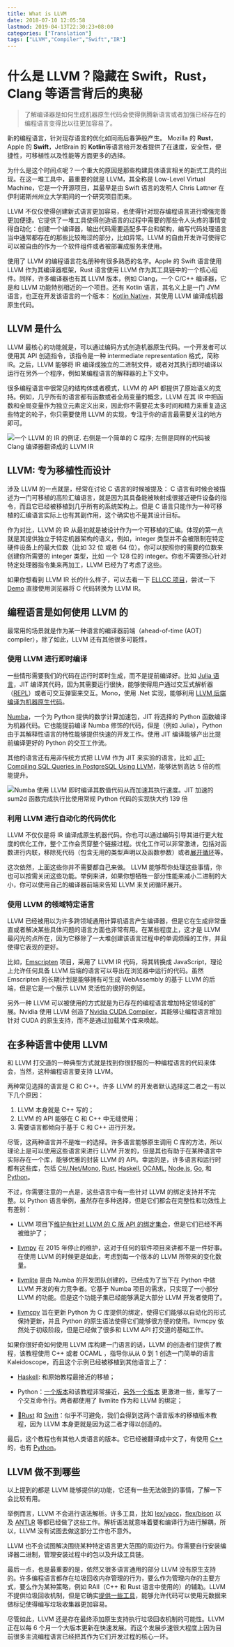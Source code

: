 ```yaml
---
title: What is LLVM
date: 2018-07-10 12:05:58
lastmod: 2019-04-13T22:30:23+08:00
categories: ["Translation"]
tags: ["LLVM","Compiler","Swift","IR"]
---
```



# 什么是 LLVM？隐藏在 Swift，Rust，Clang 等语言背后的奥秘

> 了解编译器是如何生成机器原生代码会使得倒腾新语言或者加强已经存在的编程语言变得比以往更加容易了。

新的编程语言，针对现存语言的优化如同雨后春笋般产生。 Mozilla 的 **Rust**， Apple 的 **Swift**，JetBrain 的 **Kotlin**等语言给开发者提供了在速度，安全性，便捷性，可移植性以及性能等方面更多的选择。

为什么是这个时间点呢？一个重大的原因是那些构建具体语言相关的新式工具的出现。在这一堆工具中，最重要的就是 LLVM，其全称是 Low-Level Virtual Machine，它是一个开源项目，其最早是由 Swift 语言的发明人 Chris Lattner 在伊利诺斯州州立大学期间的一个研究项目而来。

LLVM 不仅仅使得创建新式语言更加容易，也使得针对现存编程语言进行增强完善更加便捷。它提供了一堆工具使得创造语言的过程中需要的那些令人头疼的事情变得自动化：创建一个编译器，输出代码需要适配多平台和架构，编写代码处理语言当中通常都存在的那些比较晦涩的部分，比如异常。LLVM 的自由开发许可使得它可以被自由的作为一个软件组件或者被部署成服务来使用。

使用了 LLVM 的编程语言花名册种有很多熟悉的名字。Apple 的 Swift 语言使用 LLVM 作为其编译器框架，Rust 语言使用 LLVM 作为其工具链中的一个核心组件。同样，许多编译器也有其 LLVM 版本，例如 Clang，一个 C/C++ 编译器，它是和 LLVM 功能特别相近的一个项目。还有 Kotlin 语言，其名义上是一门 JVM 语言，也正在开发该语言的一个版本： [Kotlin Native](https://www.infoworld.com/article/3187370/application-development/kotlin-compiles-directly-to-native-code-via-llvm.html)，其使用 LLVM 编译成机器原生代码。

## LLVM 是什么

LLVM 最核心的功能就是，可以通过编码方式创造机器原生代码。一个开发者可以使用其 API 创造指令，该指令是一种 intermediate representation 格式，简称 IR。之后，LLVM 能够将 IR 编译成独立的二进制文件，或者对其执行即时编译以运行在另外一个程序，例如某编程语言的解释器的上下文中。

很多编程语言中很常见的结构体或者模式，LLVM 的 API 都提供了原始语义的支持。例如，几乎所有的语言都有函数或者全局变量的概念，LLVM 在其 IR 中把函数和全局变量作为独立元素定义出来，因此你不需要花太多时间和精力来重复造这些特定的轮子，你只需要使用 LLVM 的实现，专注于你的语言最需要关注的地方即可。

![一个 LLVM 的 IR 的例证. 右侧是一个简单的 C 程序; 左侧是同样的代码被 Clang 编译器翻译成的 LLVM IR](https://i.imgur.com/xIbW9gq.jpg)


## LLVM: 专为移植性而设计

涉及 LLVM 的一点就是，经常在讨论 C 语言的时候被提及： C 语言有时候会被描述为一门可移植的高阶汇编语言，就是因为其具备能被映射成很接近硬件设备的指令，而且它已经被移植到几乎所有的系统架构上。但是 C 语言只能作为一种可移植的汇编语言实际上也有其副作用，这个确实也不是其设计目标。

作为对比，LLVM 的 IR 从最初就是被设计作为一个可移植的汇编。体现的第一点就是其提供独立于特定机器架构的语义，例如，integer 类型并不会被限制在特定硬件设备上的最大位数（比如 32 位 或者 64 位）。你可以按照你的需要的位数来创建你所需要的 integer 类型，比如 一个 128 位的 integer。你也不需要担心针对特定处理器指令集来再加工，LLVM 已经为了考虑了这些。

如果你想看到 LLVM IR 长的什么样子，可以去看一下 [ELLCC 项目](http://ellcc.org/)，尝试一下 [Demo](http://ellcc.org/demo/index.cgi) 直接使用浏览器将 C 代码转换为 LLVM IR。

## 编程语言是如何使用 LLVM 的

最常用的场景就是作为某一种语言的编译器前端（ahead-of-time (AOT) compiler），除了如此，LLVM 还有其他很多可能性。

### 使用 LLVM 进行即时编译

一些情形需要我们的代码在运行时即时生成，而不是提前编译好。比如 [Julia 语言](https://www.infoworld.com/article/3241107/python/julia-vs-python-julia-language-rises-for-data-science.html?nsdr=true)，JIT 编译其代码，因为其需要运行很快，能够使得用户通过交互式解析器（[REPL](https://en.wikipedia.org/wiki/Read–eval–print_loop)）或者可交互弹窗来交互。Mono，使用 .Net 实现，能够利用 [LLVM 后端编译为机器原生代码](http://www.mono-project.com/docs/advanced/runtime/docs/llvm-backend/)。

[Numba](https://www.infoworld.com/article/2880767/python/5-projects-push-python-performance.html)，一个为 Python 提供的数学计算加速包，JIT 将选择的 Python 函数编译为机器代码。它也能提前编译 Numba 修饰的代码，但是（例如 Julia），Python 由于其解释性语言的特性能够提供快速的开发工作。使用 JIT 编译能够产出比提前编译更好的 Python 的交互工作流。

其他的语言还有用非传统方式把 LLVM 作为 JIT 来实验的语言，比如 [JIT-Compiling SQL Queries in PostgreSQL Using LLVM](https://www.pgcon.org/2017/schedule/events/1092.en.html)，能够达到高达 5 倍的性能提升。

![Numba 使用 LLVM 即时编译其数值代码从而加速其执行速度。JIT 加速的 sum2d 函数完成执行比使用常规 Python 代码的实现快大约 139 倍](https://i.imgur.com/viRT3KE.jpg)


### 利用 LLVM 进行自动化的代码优化

LLVM 不仅仅是将 IR 编译成原生机器代码。你也可以通过编码引导其进行更大粒度的优化工作，整个工作会贯穿整个链接过程。优化工作可以非常激进，包括对函数进行内联，移除死代码（包含无用的类型声明以及函数参数）或者[展开循环](https://en.wikipedia.org/wiki/Loop_unrolling)等。

这次依然，上面这些你并不需要都自己来做。 LLVM 能够帮你处理这些事情，你也可以按需关闭这些功能。举例来讲，如果你想牺牲一部分性能来减小二进制的大小，你可以使用自己的编译器前端来告知 LLVM 来关闭循环展开。

### 使用 LLVM 的领域特定语言

LLVM 已经被用以为许多跨领域通用计算机语言产生编译器，但是它在生成非常垂直或者解决某些具体问题的语言方面也非常有用。在某些程度上，这才是 LLVM 最闪光的点所在，因为它移除了一大堆创建该语言过程中的单调烦躁的工作，并且使得它表现的更好。

比如，[Emscripten](https://github.com/kripken/emscripten) 项目，采用了 LLVM IR 代码，将其转换成 JavaScript，理论上允许任何具备 LLVM 后端的语言可以导出在浏览器中运行的代码。虽然 Emscripten 的长期计划是能够拥有可生成 WebAssembly 的基于 LLVM 的后端，但是它是一个展示 LLVM 灵活性的很好的例证。

另外一种 LLVM 可以被使用的方式就是为已存在的编程语言增加特定领域的扩展。Nvidia 使用 LLVM 创造了[Nvidia CUDA Compiler](https://developer.nvidia.com/cuda-llvm-compiler)，其能够让编程语言增加针对 CUDA 的原生支持，而不是通过加载某个库来唤起。

## 在多种语言中使用 LLVM

和 LLVM 打交道的一种典型方式就是找到你很舒服的一种编程语言的代码来体会，当然，这种编程语言要支持 LLVM。

两种常见选择的语言是 C 和 C++。许多 LLVM 的开发者默认选择这二者之一有以下几个原因：

1. LLVM 本身就是 C++ 写的；
2. LLVM 的 API 能够在 C 和 C++ 中无缝使用；
3. 需要语言都倾向于基于 C 和 C++ 进行开发。

尽管，这两种语言并不是唯一的选择。许多语言能够原生调用 C 库的方法，所以理论上是可以使用这些语言来进行 LLVM 开发的，但是其也有助于在某种语言中实际存在一个库，能够优雅的封装 LLVM 的 API。幸运的是，许多语言和运行时都有这些库，包括 [C#/.Net/Mono](https://github.com/Microsoft/LLVMSharp), [Rust](https://crates.io/crates/llvm-sys), [Haskell](https://hackage.haskell.org/package/llvm), [OCAML](https://opam.ocaml.org/packages/llvm/), [Node.js](https://www.npmjs.com/package/llvm-node), [Go](https://llvm.org/svn/llvm-project/llgo/trunk/README.TXT), 和 [Python](https://github.com/numba/llvmlite)。

不过，你需要注意的一点是，这些语言中有一些针对 LLVM 的绑定支持并不完整。以 Python 语言举例，虽然存在多种选择，但是它们都会在完整性和功效性上有差别：

- LLVM 项目下[维护有针对 LLVM 的 C 版 API 的绑定集合](https://github.com/llvm-mirror/llvm/tree/master/bindings/python)，但是它们已经不再被维护了；

- [llvmpy](https://www.infoworld.com/article/3247799/development-tools/what-is-llvm-the-power-behind-swift-rust-clang-and-more.html) 在 2015 年停止的维护，这对于任何的软件项目来讲都不是一件好事。在使用 LLVM 的时候更是如此，考虑到每一个版本的 LLVM 所带来的变化数量。

- [llvmlite](https://github.com/numba/llvmlite) 是由 Numba 的开发团队创建的，已经成为了当下在 Python 中做 LLVM 开发的有力竞争者。它基于 Numba 项目的需求，只实现了一小部分 LLVM 的功能。但是这个功能子集已经能够满足大部分 LLVM 开发者使用了。

- [llvmcpy](https://github.com/revng/llvmcpy) 旨在更新 Python 为 C 库提供的绑定，使得它们能够以自动化的形式保持更新，并且 Python 的原生语法使得它们能够很方便的使用。llvmcpy 依然处于初级阶段，但是已经做了很多和 LLVM API 打交道的基础工作。

如果你很好奇如何使用 LLVM 库构建一门语言的话，LLVM 的创造者们提供了教程，该教程使用 C++ 或者 OCAML ，指导你从从 0 到 1 创造一门简单的语言 Kaleidoscope，而且这个示例已经被移植到其他语言上了：

- [Haskell](http://www.stephendiehl.com/llvm/): 和原始教程最接近的移植；

- Python：[一个版本](https://github.com/eliben/pykaleidoscope)和该教程非常接近，[另外一个版本](https://github.com/frederickjeanguerin/pykaleidoscope) 更激进一些，重写了一个交互命令行。两者都使用了 llvmlite 作为和 LLVM 的绑定；

- [Rust](https://github.com/jauhien/iron-kaleidoscope) 和 [Swift](https://harlanhaskins.com/2017/01/08/building-a-compiler-with-swift-in-llvm-part-1-introduction-and-the-lexer.html)：似乎不可避免，我们会得到这两个语言版本的移植版本教程，因为 LLVM 本身更就是因为这二者才得以创造的。

最后，这个教程也有其他人类语言的版本。它已经被翻译成中文了，有使用 [C++](https://github.com/liancheng/llvm-tutorial-cn) 的，也有 [Python](https://github.com/moevis/Kaleidoscope-LLVM-tutorial-zh-cn)。


## LLVM 做不到哪些

以上提到的都是 LLVM 能够提供的功能，它还有一些无法做到的事情，了解一下会比较有用。

举例而言，LLVM 不会进行语法解析。许多工具，比如 [lex/yacc](http://dinosaur.compilertools.net/)，[ﬂex/bison](http://aquamentus.com/flex_bison.html) 以及 [ANTLR](http://www.antlr.org/) 等都已经做了这些工作。解析语法就意味着要和编译行为进行解耦，所以，LLVM 没有试图去做这部分工作也不意外。

LLVM 也不会试图解决围绕某种特定语言更大范围的周边行为。你需要自行安装编译器二进制，管理安装过程中的包以及升级工具链。

最后一点，也是最重要的是，依然又很多语言通用的部分 LLVM 没有原生支持的。许多编程语言都存在垃圾回收内存管理的行为，要么作为管理内存的主要方式，要么作为某种策略，例如 RAII（C++ 和 Rust 语言中使用的）的辅助。LLVM 不提供垃圾回收机制，但是它确实[提供一些工具](https://llvm.org/docs/GarbageCollection.html)，能够允许代码可以使用元数据来做标记使得编写垃圾收集器更加容易。

尽管如此，LLVM 还是存在最终添加原生支持执行垃圾回收机制的可能性。LLVM 正在以每 6 个月一个大版本更新在快速发展。而这个发展步速很大程度上因为目前很多主流编程语言已经把其作为它们开发过程的核心一环。
